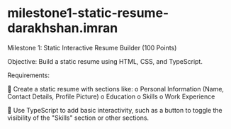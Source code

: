 # milestone1-static-resume-darakhshan.imran

Milestone 1: Static Interactive Resume Builder (100 Points) 

Objective:
Build a static resume using HTML, CSS, and TypeScript. 

Requirements: 

 Create a static resume with sections like: 
o Personal Information (Name, Contact Details, Profile Picture) 
o Education 
o Skills 
o Work Experience 

 Use TypeScript to add basic interactivity, such as a button to toggle the visibility of the 
"Skills" section or other sections. 
